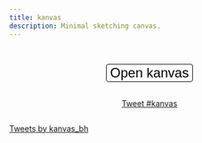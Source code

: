 ```yaml
---
title: kanvas
description: Minimal sketching canvas.
---
```


<style>
  .intro {
    transform: unset;
  }

  #action-container {
    display: flex;
    align-items: center;
    flex-direction: column;
    gap: 16px;
  }

  #open-kanvas-button {
    -webkit-appearance: none;
    -moz-appearance: none;
    appearance: none;
    background-color: #ffffff;
    border: 1px solid #000000;
    border-radius: 4px;
    font-size: x-large;
  }
</style>

&nbsp;

<div id="action-container">
  <button id="open-kanvas-button">Open kanvas</button>

<a
  href="https://twitter.com/intent/tweet?button_hashtag=kanvas&ref_src=twsrc%5Etfw"
  class="twitter-hashtag-button"
  data-show-count="false">
Tweet #kanvas
</a>

</div>

<a
  class="twitter-timeline"
  data-width="700"
  data-theme="light"
  href="https://twitter.com/kanvas_bh?ref_src=twsrc%5Etfw">
Tweets by kanvas_bh
</a>

<kanvas-dialog id="dialog"></kanvas-dialog>

<script async src="https://platform.twitter.com/widgets.js" charset="utf-8"></script>

<script type="module">
  if ("serviceWorker" in navigator) {
    await navigator.serviceWorker.register("./serviceWorker.js");
  }
</script>

<script type="module">
  import "https://cdn.jsdelivr.net/npm/kanvas-dialog@latest";

  const dialog = document.querySelector("#dialog");
  const openKanvasButton = document.querySelector("#open-kanvas-button");

  const image = localStorage.getItem("kanvas-image");

  if (image) {
    dialog.setAttribute("src", image);
  }

  dialog.addEventListener("kanvasClose",
    (event) => dialog.removeAttribute("open")
  );

  dialog.addEventListener("kanvasHistoryChange", (event) =>
    localStorage.setItem(
      "kanvas-image",
      event.detail.history[event.detail.historyIndex]
    )
  );

  openKanvasButton.addEventListener("click",
    (event) => dialog.setAttribute("open", "")
  );
</script>
